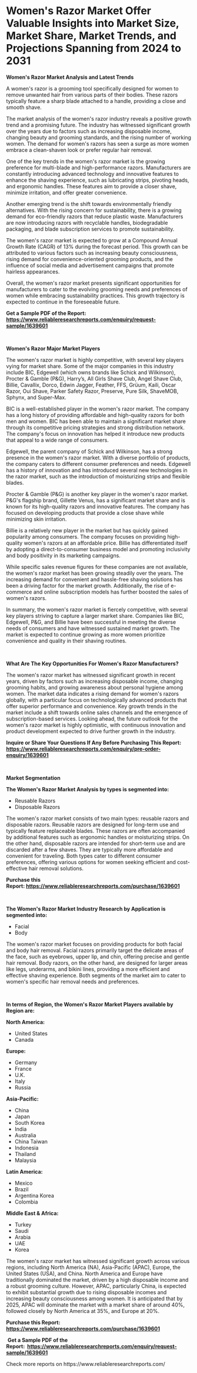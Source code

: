 <p><h1>Women's Razor Market Offer Valuable Insights into Market Size, Market Share, Market Trends, and Projections Spanning from 2024 to 2031</h1></p><p><strong>Women's Razor Market Analysis and Latest Trends</strong></p>
<p><p>A women's razor is a grooming tool specifically designed for women to remove unwanted hair from various parts of their bodies. These razors typically feature a sharp blade attached to a handle, providing a close and smooth shave.</p><p>The market analysis of the women's razor industry reveals a positive growth trend and a promising future. The industry has witnessed significant growth over the years due to factors such as increasing disposable income, changing beauty and grooming standards, and the rising number of working women. The demand for women's razors has seen a surge as more women embrace a clean-shaven look or prefer regular hair removal.</p><p>One of the key trends in the women's razor market is the growing preference for multi-blade and high-performance razors. Manufacturers are constantly introducing advanced technology and innovative features to enhance the shaving experience, such as lubricating strips, pivoting heads, and ergonomic handles. These features aim to provide a closer shave, minimize irritation, and offer greater convenience.</p><p>Another emerging trend is the shift towards environmentally friendly alternatives. With the rising concern for sustainability, there is a growing demand for eco-friendly razors that reduce plastic waste. Manufacturers are now introducing razors with recyclable handles, biodegradable packaging, and blade subscription services to promote sustainability.</p><p>The women's razor market is expected to grow at a Compound Annual Growth Rate (CAGR) of 13% during the forecast period. This growth can be attributed to various factors such as increasing beauty consciousness, rising demand for convenience-oriented grooming products, and the influence of social media and advertisement campaigns that promote hairless appearances.</p><p>Overall, the women's razor market presents significant opportunities for manufacturers to cater to the evolving grooming needs and preferences of women while embracing sustainability practices. This growth trajectory is expected to continue in the foreseeable future.</p></p>
<p><strong>Get a Sample PDF of the Report:&nbsp; <a href="https://www.reliableresearchreports.com/enquiry/request-sample/1639601">https://www.reliableresearchreports.com/enquiry/request-sample/1639601</a></strong></p>
<p>&nbsp;</p>
<p><strong>Women's Razor Major Market Players</strong></p>
<p><p>The women's razor market is highly competitive, with several key players vying for market share. Some of the major companies in this industry include BIC, Edgewell (which owns brands like Schick and Wilkinson), Procter & Gamble (P&G), Harry’s, All Girls Shave Club, Angel Shave Club, Billie, Cavallix, Dorco, Edwin Jagger, Feather, FFS, Grüum, Kaili, Oscar Razor, Oui Shave, Parker Safety Razor, Preserve, Pure Silk, ShaveMOB, Sphynx, and Super-Max.</p><p>BIC is a well-established player in the women's razor market. The company has a long history of providing affordable and high-quality razors for both men and women. BIC has been able to maintain a significant market share through its competitive pricing strategies and strong distribution network. The company's focus on innovation has helped it introduce new products that appeal to a wide range of consumers.</p><p>Edgewell, the parent company of Schick and Wilkinson, has a strong presence in the women's razor market. With a diverse portfolio of products, the company caters to different consumer preferences and needs. Edgewell has a history of innovation and has introduced several new technologies in the razor market, such as the introduction of moisturizing strips and flexible blades.</p><p>Procter & Gamble (P&G) is another key player in the women's razor market. P&G's flagship brand, Gillette Venus, has a significant market share and is known for its high-quality razors and innovative features. The company has focused on developing products that provide a close shave while minimizing skin irritation.</p><p>Billie is a relatively new player in the market but has quickly gained popularity among consumers. The company focuses on providing high-quality women's razors at an affordable price. Billie has differentiated itself by adopting a direct-to-consumer business model and promoting inclusivity and body positivity in its marketing campaigns.</p><p>While specific sales revenue figures for these companies are not available, the women's razor market has been growing steadily over the years. The increasing demand for convenient and hassle-free shaving solutions has been a driving factor for the market growth. Additionally, the rise of e-commerce and online subscription models has further boosted the sales of women's razors.</p><p>In summary, the women's razor market is fiercely competitive, with several key players striving to capture a larger market share. Companies like BIC, Edgewell, P&G, and Billie have been successful in meeting the diverse needs of consumers and have witnessed sustained market growth. The market is expected to continue growing as more women prioritize convenience and quality in their shaving routines.</p></p>
<p>&nbsp;</p>
<p><strong>What Are The Key Opportunities For Women's Razor Manufacturers?</strong></p>
<p><p>The women's razor market has witnessed significant growth in recent years, driven by factors such as increasing disposable income, changing grooming habits, and growing awareness about personal hygiene among women. The market data indicates a rising demand for women's razors globally, with a particular focus on technologically advanced products that offer superior performance and convenience. Key growth trends in the market include a shift towards online sales channels and the emergence of subscription-based services. Looking ahead, the future outlook for the women's razor market is highly optimistic, with continuous innovation and product development expected to drive further growth in the industry.</p></p>
<p><strong>Inquire or Share Your Questions If Any Before Purchasing This Report: <a href="https://www.reliableresearchreports.com/enquiry/pre-order-enquiry/1639601">https://www.reliableresearchreports.com/enquiry/pre-order-enquiry/1639601</a></strong></p>
<p>&nbsp;</p>
<p><strong>Market Segmentation</strong></p>
<p><strong>The Women's Razor Market Analysis by types is segmented into:</strong></p>
<p><ul><li>Reusable Razors</li><li>Disposable Razors</li></ul></p>
<p><p>The women's razor market consists of two main types: reusable razors and disposable razors. Reusable razors are designed for long-term use and typically feature replaceable blades. These razors are often accompanied by additional features such as ergonomic handles or moisturizing strips. On the other hand, disposable razors are intended for short-term use and are discarded after a few shaves. They are typically more affordable and convenient for traveling. Both types cater to different consumer preferences, offering various options for women seeking efficient and cost-effective hair removal solutions.</p></p>
<p><strong>Purchase this Report:&nbsp;<a href="https://www.reliableresearchreports.com/purchase/1639601">https://www.reliableresearchreports.com/purchase/1639601</a></strong></p>
<p>&nbsp;</p>
<p><strong>The Women's Razor Market Industry Research by Application is segmented into:</strong></p>
<p><ul><li>Facial</li><li>Body</li></ul></p>
<p><p>The women's razor market focuses on providing products for both facial and body hair removal. Facial razors primarily target the delicate areas of the face, such as eyebrows, upper lip, and chin, offering precise and gentle hair removal. Body razors, on the other hand, are designed for larger areas like legs, underarms, and bikini lines, providing a more efficient and effective shaving experience. Both segments of the market aim to cater to women's specific hair removal needs and preferences.</p></p>
<p>&nbsp;</p>
<p><strong>In terms of Region, the Women's Razor Market Players available by Region are:</strong></p>
<p>
    <p> <strong> North America: </strong>
        <ul>
            <li>United States</li>
            <li>Canada</li>
        </ul>
        </p> 
    <p> <strong> Europe: </strong>
        <ul>
            <li>Germany</li>
            <li>France</li>
            <li>U.K.</li>
            <li>Italy</li>
            <li>Russia</li>
        </ul>
        </p> 
    <p> <strong> Asia-Pacific: </strong>
        <ul>
            <li>China</li>
            <li>Japan</li>
            <li>South Korea</li>
            <li>India</li>
            <li>Australia</li>
            <li>China Taiwan</li>
            <li>Indonesia</li>
            <li>Thailand</li>
            <li>Malaysia</li>
        </ul>
        </p> 
    <p> <strong> Latin America: </strong>
        <ul>
            <li>Mexico</li>
            <li>Brazil</li>
            <li>Argentina Korea</li>
            <li>Colombia</li>
        </ul>
        </p> 
    <p> <strong> Middle East & Africa: </strong>
        <ul>
            <li>Turkey</li>
            <li>Saudi</li>
            <li>Arabia</li>
            <li>UAE</li>
            <li>Korea</li>
        </ul>
    </p>
    </p>
<p><p>The women's razor market has witnessed significant growth across various regions, including North America (NA), Asia-Pacific (APAC), Europe, the United States (USA), and China. North America and Europe have traditionally dominated the market, driven by a high disposable income and a robust grooming culture. However, APAC, particularly China, is expected to exhibit substantial growth due to rising disposable incomes and increasing beauty consciousness among women. It is anticipated that by 2025, APAC will dominate the market with a market share of around 40%, followed closely by North America at 35%, and Europe at 20%.</p></p>
<p><strong>Purchase this Report: <a href="https://www.reliableresearchreports.com/purchase/1639601">https://www.reliableresearchreports.com/purchase/1639601</a></strong></p>
<p>&nbsp;<strong>Get a Sample PDF of the Report:&nbsp;&nbsp;<a href="https://www.reliableresearchreports.com/enquiry/request-sample/1639601">https://www.reliableresearchreports.com/enquiry/request-sample/1639601</a></strong></p>
<p><strong></strong></p>
<p>Check more reports on https://www.reliableresearchreports.com/</p>